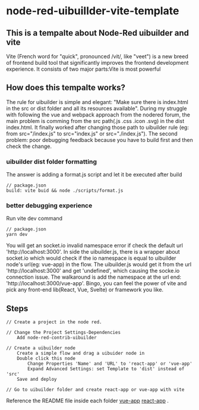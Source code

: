 # node-red-uibuillder-vite-template

## This is a tempalte about Node-Red uibuilder and vite
Vite (French word for "quick", pronounced /vit/, like "veet") is a new breed of frontend build tool that significantly improves the frontend development experience. It consists of two major parts:Vite is most powerful

## How does this tempalte works?
The rule for uibuilder is simple and elegant: "Make sure there is index.html in the src or dist folder and all its resources available". During my struggle with following the vue and webpack approach from the nodered forum, the main problem is comming from the src path(.js .css .icon .svg) in the dist index.html. It finally worked after changing those path to uibuilder rule (eg: from src="/index.js" to src="index.js" or src="./index.js"). The second problem: poor debugging feedback because you have to build first and then check the change.

### uibuilder dist folder formatting
The answer is adding a format.js script and let it be executed after build

    // package.json
    build: vite buid && node ./scripts/format.js

### better debugging experience
Run vite dev command

    // package.json
    yarn dev

You will get an socket.io invalid namespace error if check the default url 'http://localhost:3000'. In side the uibuilder.js, there is a wrapper about socket.io which would check if the io namespace is equal to uibuilder node's url(eg: vue-app) in the flow. The uibuilder.js would get it from the url 'http://localhost:3000' and get 'undefined', which causing the socke.io connection issue. The walkaround is add the namespace at the url end: 'http://localhost:3000/vue-app'. Bingo, you can feel the power of vite and pick any front-end lib(React, Vue, Svelte) or framework you like.


## Steps
    // Create a project in the node red.

    // Change the Project Settings-Dependencies
        Add node-red-contrib-uibuilder

    // Create a uibuilder node
        Create a simple flow and drag a uibuider node in
        Double click this node
            Change Properties 'Name' and 'URL' to 'react-app' or 'vue-app'
            Expand Advanced Settings: set Template to 'dist' instead of 'src'
        Save and deploy

    // Go to uibuilder folder and create react-app or vue-app with vite
    
Reference the README file inside each folder [vue-app](https://github.com/newonejoe/node-red-uibuillder-vite-template/tree/main/uibuilder/vue-app) [react-app](https://github.com/newonejoe/node-red-uibuillder-vite-template/tree/main/uibuilder/react-app) .



